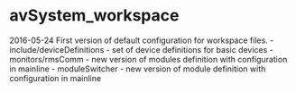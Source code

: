 # avSystem_workspace

2016-05-24
First version of default configuration for workspace files.
	- include/deviceDefinitions - set of device definitions for basic devices
	- monitors/rmsComm - new version of modules definition  with configuration in mainline
	- moduleSwitcher - new version of module definition with configuration in mainline
	

